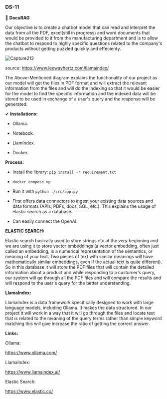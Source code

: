 ### DS-11

👏 **DocuRAG**

Our objective is to create a chatbot model that can read and interpret the data from all the PDF, excel(still in progress) and word documents that would be provided to it from the manufacturing department and is to allow the chatbot to respond to highly specific questions related to the company's products without getting puzzled quickly and effecienty.

![Capture213](https://github.com/jwild3/DS-11/assets/169072725/1b9140f9-1b35-4c4e-8dda-0ab90d13d39b)

source: https://www.leewayhertz.com/llamaindex/


The Above-Mentioned diagram explains the functionality of our project as our model will get the files in PDF format and will extract the relevant information from the files and will do the indexing so that it would be easier for the model to find the specific information and the indexed data will be stored to be used in exchange of a user's query and the response will be generated.

✔ **Installations:**

- Ollama.

- Notebook.

- LlamIndex.

- Docker.

 **Process:**

- Install the library:  `pip install -r requirement.txt`

- `docker compose up`

- Run it with `python ./src/app.py`

- First offers data connectors to ingest your existing data sources and data formats (APIs, PDFs, docs, SQL, etc.). This explains the usage of elastic search as a database.

- Can easily connect the OpenAI.


**ELASTIC SEARCH:**

Elastic search basically used to store strings etc at the very beginning and we are using it to store vector embeddings (a vector embedding, often just called an embedding, is a numerical representation of the semantics, or meaning of your text. Two pieces of text with similar meanings will have mathematically similar embeddings, even if the actual text is quite different). So in this database it will store the PDF files that will contain the detailed information about a product and while responding to a customer's query, our system will go through all the PDF files and will compare the results and will respond to the user's query for the better understanding.

**LlamaIndex:**

LlamaIndex is a data framework specifically designed to work with large language models, including Ollama. It makes the data structured. In our project it will work in a way that it will go through the files and locate text that is related to the meaning of the query terms rather than simple keyword matching this will give increase the ratio of getting the correct answer.

**Links:**

Ollama:

https://www.ollama.com/

LlamaIndex:

https://www.llamaindex.ai/

Elastic Search:

https://www.elastic.co/
